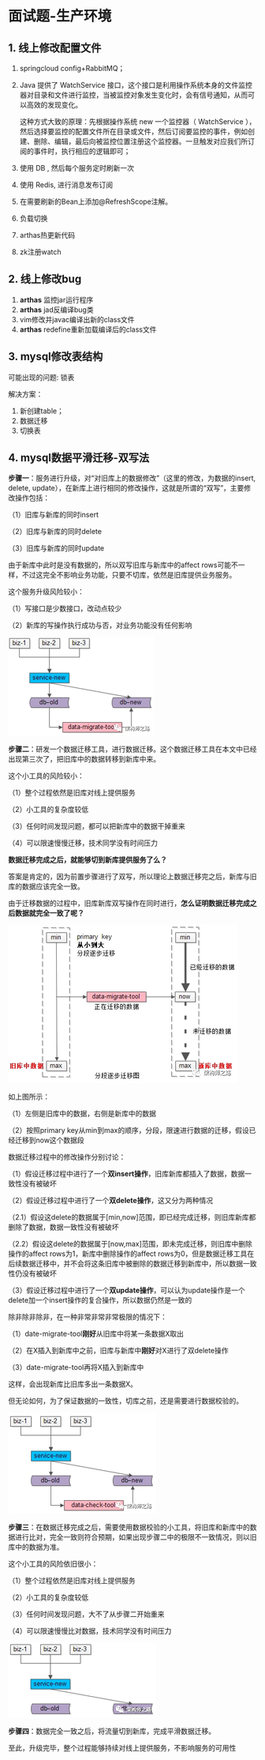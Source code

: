 # 面试题-生产环境



## 1. 线上修改配置文件

1. springcloud config+RabbitMQ；

2. Java 提供了 WatchService 接口，这个接口是利用操作系统本身的文件监控器对目录和文件进行监控，当被监控对象发生变化时，会有信号通知，从而可以高效的发现变化。

   这种方式大致的原理：先根据操作系统 new 一个监控器（ WatchService ），然后选择要监控的配置文件所在目录或文件，然后订阅要监控的事件，例如创建、删除、编辑，最后向被监控位置注册这个监控器。一旦触发对应我们所订阅的事件时，执行相应的逻辑即可；

3. 使用 DB , 然后每个服务定时刷新一次

4. 使用 Redis, 进行消息发布订阅

5. 在需要刷新的Bean上添加@RefreshScope注解。

6. 负载切换

7. arthas热更新代码

8. zk注册watch

   

 

## 2. 线上修改bug

1. **arthas** 监控jar运行程序
2. **arthas** jad反编译bug类
3. vim修改并javac编译出新的class文件
4. **arthas** redefine重新加载编译后的class文件



## 3. mysql修改表结构

可能出现的问题: 锁表

解决方案：

1. 新创建table；
2. 数据迁移
3. 切换表



## 4. mysql数据平滑迁移-双写法

**步骤一**：服务进行升级，对“对旧库上的数据修改”（这里的修改，为数据的insert, delete, update），在新库上进行相同的修改操作，这就是所谓的“双写”，主要修改操作包括：

（1）旧库与新库的同时insert

（2）旧库与新库的同时delete

（3）旧库与新库的同时update

由于新库中此时是没有数据的，所以双写旧库与新库中的affect rows可能不一样，不过这完全不影响业务功能，只要不切库，依然是旧库提供业务服务。



这个服务升级风险较小：

（1）写接口是少数接口，改动点较少

（2）新库的写操作执行成功与否，对业务功能没有任何影响

![数据迁移1](../assets/数据迁移1.png)

**步骤二**：研发一个数据迁移工具，进行数据迁移。这个数据迁移工具在本文中已经出现第三次了，把旧库中的数据转移到新库中来。



这个小工具的风险较小：

（1）整个过程依然是旧库对线上提供服务

（2）小工具的复杂度较低

（3）任何时间发现问题，都可以把新库中的数据干掉重来

（4）可以限速慢慢迁移，技术同学没有时间压力



**数据迁移完成之后，就能够切到新库提供服务了么？**

答案是肯定的，因为前置步骤进行了双写，所以理论上数据迁移完之后，新库与旧库的数据应该完全一致。



由于迁移数据的过程中，旧库新库双写操作在同时进行，**怎么证明数据迁移完成之后数据就完全一致了呢？**

![数据迁移2](../assets/数据迁移2.png)

如上图所示：

（1）左侧是旧库中的数据，右侧是新库中的数据

（2）按照primary key从min到max的顺序，分段，限速进行数据的迁移，假设已经迁移到now这个数据段



数据迁移过程中的修改操作分别讨论：

（1）假设迁移过程中进行了一个**双insert操作**，旧库新库都插入了数据，数据一致性没有被破坏

（2）假设迁移过程中进行了一个**双delete操作**，这又分为两种情况

​     （2.1）假设这delete的数据属于[min,now]范围，即已经完成迁移，则旧库新库都删除了数据，数据一致性没有被破坏

​     （2.2）假设这delete的数据属于[now,max]范围，即未完成迁移，则旧库中删除操作的affect rows为1，新库中删除操作的affect rows为0，但是数据迁移工具在后续数据迁移中，并不会将这条旧库中被删除的数据迁移到新库中，所以数据一致性仍没有被破坏

（3）假设迁移过程中进行了一个**双update操作**，可以认为update操作是一个delete加一个insert操作的复合操作，所以数据仍然是一致的



除非除非除非，在一种非常非常非常极限的情况下：

（1）date-migrate-tool**刚好**从旧库中将某一条数据X取出

（2）在X插入到新库中之前，旧库与新库中**刚好**对X进行了双delete操作

（3）date-migrate-tool再将X插入到新库中

这样，会出现新库比旧库多出一条数据X。



但无论如何，为了保证数据的一致性，切库之前，还是需要进行数据校验的。

![数据迁移3](../assets/数据迁移3.png)

**步骤三**：在数据迁移完成之后，需要使用数据校验的小工具，将旧库和新库中的数据进行比对，完全一致则符合预期，如果出现步骤二中的极限不一致情况，则以旧库中的数据为准。



这个小工具的风险依旧很小：

（1）整个过程依然是旧库对线上提供服务

（2）小工具的复杂度较低

（3）任何时间发现问题，大不了从步骤二开始重来

（4）可以限速慢慢比对数据，技术同学没有时间压力

![数据迁移4](../assets/数据迁移4.png)

**步骤四**：数据完全一致之后，将流量切到新库，完成平滑数据迁移。


至此，升级完毕，整个过程能够持续对线上提供服务，不影响服务的可用性